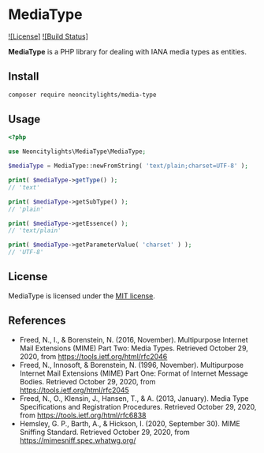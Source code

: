 # MediaType
[![License]](https://github.com/neoncitylights/php-data-url//blob/master/LICENSE)
[![Build Status]](https://github.com/neoncitylights/php-data-url/actions)

**MediaType** is a PHP library for dealing with IANA media types as entities.

## Install
```bash
composer require neoncitylights/media-type
```

## Usage
```php
<?php

use Neoncitylights\MediaType\MediaType;

$mediaType = MediaType::newFromString( 'text/plain;charset=UTF-8' );

print( $mediaType->getType() );
// 'text'

print( $mediaType->getSubType() );
// 'plain'

print( $mediaType->getEssence() );
// 'text/plain'

print( $mediaType->getParameterValue( 'charset' ) );
// 'UTF-8'
```

## License
MediaType is licensed under the [MIT license](/LICENSE).

## References
* Freed, N., I., &amp; Borenstein, N. (2016, November). Multipurpose Internet Mail Extensions (MIME) Part Two: Media Types. Retrieved October 29, 2020, from https://tools.ietf.org/html/rfc2046
* Freed, N., Innosoft, &amp; Borenstein, N. (1996, November). Multipurpose Internet Mail Extensions (MIME) Part One: Format of Internet Message Bodies. Retrieved October 29, 2020, from https://tools.ietf.org/html/rfc2045
* Freed, N., O., Klensin, J., Hansen, T., &amp; A. (2013, January). Media Type Specifications and Registration Procedures. Retrieved October 29, 2020, from https://tools.ietf.org/html/rfc6838
* Hemsley, G. P., Barth, A., &amp; Hickson, I. (2020, September 30). MIME Sniffing Standard. Retrieved October 29, 2020, from https://mimesniff.spec.whatwg.org/
